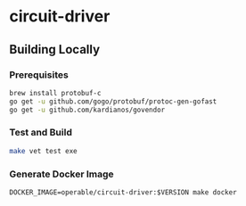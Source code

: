 # circuit-driver

## Building Locally

### Prerequisites

```sh
brew install protobuf-c
go get -u github.com/gogo/protobuf/protoc-gen-gofast
go get -u github.com/kardianos/govendor
```

### Test and Build

```sh
make vet test exe
```

### Generate Docker Image

```
DOCKER_IMAGE=operable/circuit-driver:$VERSION make docker
```

